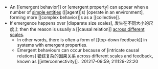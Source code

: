 - An [[emergent behavior]] or [emergent property] can appear when a number of [simple entities]([[entity]]) ([[agent]]s) [operate in an environment], forming more [[complex behavior]]s as a [[collective]].
- If emergence happens over [disparate size scales], 发生在不同大小的尺度上 then the reason is usually a [[causal relation]] [across different scales](((a4lut-b0R))).
    - In other words, there is often a form of [[top-down feedback]] in systems with emergent properties.
    - Emergent behaviours can occur because of [intricate causal relations] 错综复杂的因果关系 across different scales and feedback, known as [[interconnectivity]]. 
201217-09:59; 211129-22:20
